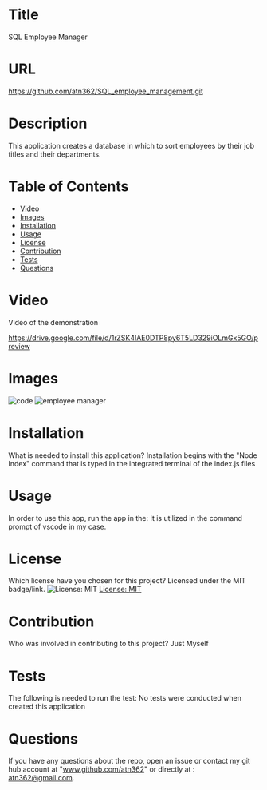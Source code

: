 
  
# Title 

SQL Employee Manager

# URL 

https://github.com/atn362/SQL_employee_management.git


# Description

This application creates a database in which to sort employees by their job titles and their departments.

# Table of Contents 
* [Video](#video)
* [Images](#Images)
* [Installation](#installation)
* [Usage](#usage)
* [License](#license)
* [Contribution](#contribution)
* [Tests](#tests)
* [Questions](#questions)

# Video
Video of the demonstration

https://drive.google.com/file/d/1rZSK4IAE0DTP8py6T5LD329iOLmGx5GO/preview

# Images

![code](https://user-images.githubusercontent.com/77468756/116941281-04e08800-ac35-11eb-83be-5f8aaf413eb4.png)
![employee manager](https://user-images.githubusercontent.com/77468756/116941287-06aa4b80-ac35-11eb-8467-6e10b2abd771.png)

# Installation
What is needed to install this application? Installation begins with the "Node Index" command that is typed in the integrated terminal of the index.js files

# Usage
In order to use this app, run the app in the: It is utilized in the command prompt of vscode in my case.

# License
Which license have you chosen for this project? Licensed under the MIT badge/link.
![License: MIT](https://img.shields.io/badge/License-MIT-yellow.svg)
[License: MIT](https://opensource.org/licenses/MIT)

# Contribution
​Who was involved in contributing to this project? Just Myself

# Tests
The following is needed to run the test: No tests were conducted when created this application

# Questions
If you have any questions about the repo, open an issue or contact my git hub account at "www.github.com/atn362" or  directly at : atn362@gmail.com.
